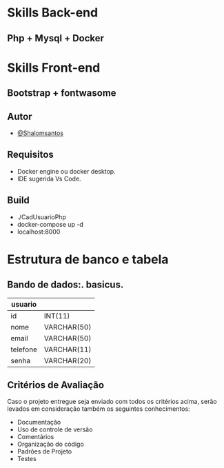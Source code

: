 # Skills Back-end
## Php + Mysql + Docker

# Skills Front-end
## Bootstrap + fontwasome

## Autor

- [@Shalomsantos](https://github.com/shalomsantos)

## Requisitos

- Docker engine ou docker desktop.
- IDE sugerida Vs Code.

## Build

- ./CadUsuarioPhp
- docker-compose up -d
- localhost:8000

# Estrutura de banco e tabela

## Bando de dados:. basicus.

| usuario||
| - | - |
| id       | INT(11)     |
| nome     | VARCHAR(50) |
| email    | VARCHAR(50) |
| telefone | VARCHAR(11) |
| senha    | VARCHAR(20) |

## Critérios de Avaliação 

Caso o projeto entregue seja enviado com todos os critérios acima, 
serão levados em consideração também os seguintes conhecimentos:

- Documentação
- Uso de controle de versão
- Comentários
- Organização do código
- Padrões de Projeto
- Testes
